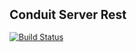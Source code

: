 ## Conduit Server Rest

[![Build Status](https://travis-ci.com/jameslahm/conduit-server-rest.svg?branch=master)](https://travis-ci.com/jameslahm/conduit-server-rest)